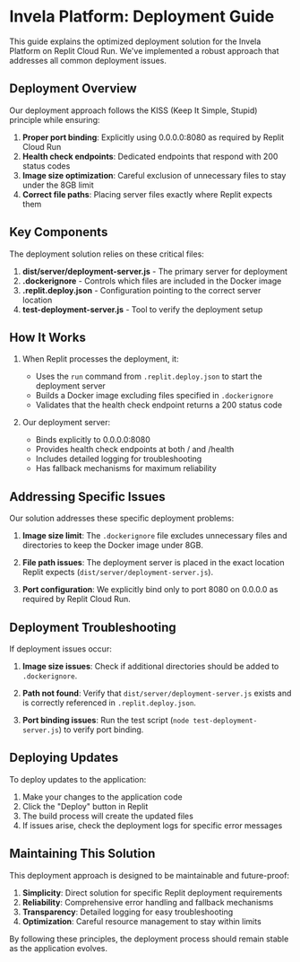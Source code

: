 # Invela Platform: Deployment Guide

This guide explains the optimized deployment solution for the Invela Platform on Replit Cloud Run. We've implemented a robust approach that addresses all common deployment issues.

## Deployment Overview

Our deployment approach follows the KISS (Keep It Simple, Stupid) principle while ensuring:

1. **Proper port binding**: Explicitly using 0.0.0.0:8080 as required by Replit Cloud Run
2. **Health check endpoints**: Dedicated endpoints that respond with 200 status codes
3. **Image size optimization**: Careful exclusion of unnecessary files to stay under the 8GB limit
4. **Correct file paths**: Placing server files exactly where Replit expects them

## Key Components

The deployment solution relies on these critical files:

1. **dist/server/deployment-server.js** - The primary server for deployment
2. **.dockerignore** - Controls which files are included in the Docker image
3. **.replit.deploy.json** - Configuration pointing to the correct server location
4. **test-deployment-server.js** - Tool to verify the deployment setup

## How It Works

1. When Replit processes the deployment, it:
   - Uses the `run` command from `.replit.deploy.json` to start the deployment server
   - Builds a Docker image excluding files specified in `.dockerignore`
   - Validates that the health check endpoint returns a 200 status code

2. Our deployment server:
   - Binds explicitly to 0.0.0.0:8080
   - Provides health check endpoints at both / and /health
   - Includes detailed logging for troubleshooting
   - Has fallback mechanisms for maximum reliability

## Addressing Specific Issues

Our solution addresses these specific deployment problems:

1. **Image size limit**: The `.dockerignore` file excludes unnecessary files and directories to keep the Docker image under 8GB.

2. **File path issues**: The deployment server is placed in the exact location Replit expects (`dist/server/deployment-server.js`).

3. **Port configuration**: We explicitly bind only to port 8080 on 0.0.0.0 as required by Replit Cloud Run.

## Deployment Troubleshooting

If deployment issues occur:

1. **Image size issues**: Check if additional directories should be added to `.dockerignore`.

2. **Path not found**: Verify that `dist/server/deployment-server.js` exists and is correctly referenced in `.replit.deploy.json`.

3. **Port binding issues**: Run the test script (`node test-deployment-server.js`) to verify port binding.

## Deploying Updates

To deploy updates to the application:

1. Make your changes to the application code
2. Click the "Deploy" button in Replit
3. The build process will create the updated files
4. If issues arise, check the deployment logs for specific error messages

## Maintaining This Solution

This deployment approach is designed to be maintainable and future-proof:

1. **Simplicity**: Direct solution for specific Replit deployment requirements
2. **Reliability**: Comprehensive error handling and fallback mechanisms
3. **Transparency**: Detailed logging for easy troubleshooting
4. **Optimization**: Careful resource management to stay within limits

By following these principles, the deployment process should remain stable as the application evolves.